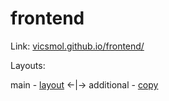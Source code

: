 # frontend

Link: [vicsmol.github.io/frontend/](https://vicsmol.github.io/frontend/)

Layouts: 

main - [layout](https://www.figma.com/file/MumYcKVk9RkKZEG6dR5E3A/MetaLamp-(former-FSD)-frontend-education-program.-The-2nd-task?node-id=1%3A259) 
<-|->
additional - [copy](https://www.figma.com/file/xorjGw6bbI9mK7fZAMebJu/MetaLamp-(former-FSD)-frontend-education-program.-The-2nd-task-(Copy)?node-id=0%3A1)
